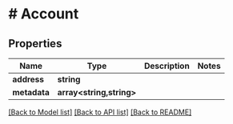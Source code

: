# # Account

## Properties

Name | Type | Description | Notes
------------ | ------------- | ------------- | -------------
**address** | **string** |  |
**metadata** | **array<string,string>** |  |

[[Back to Model list]](../../README.md#models) [[Back to API list]](../../README.md#endpoints) [[Back to README]](../../README.md)

